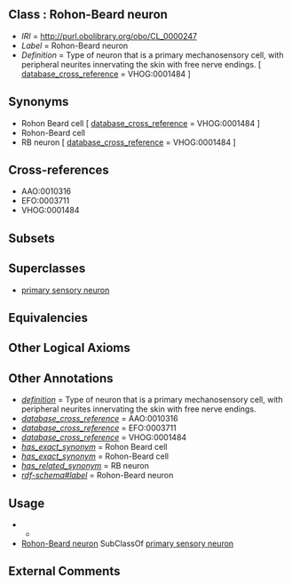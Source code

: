 
## Class : Rohon-Beard neuron

 * *IRI* = http://purl.obolibrary.org/obo/CL_0000247
 * *Label* = Rohon-Beard neuron
 * *Definition* = Type of neuron that is a primary mechanosensory cell, with peripheral neurites innervating the skin with free nerve endings. [ [database_cross_reference](../../ef/oboInOwl#hasDbXref.md) = VHOG:0001484 ]

## Synonyms

 * Rohon Beard cell [ [database_cross_reference](../../ef/oboInOwl#hasDbXref.md) = VHOG:0001484 ]
 * Rohon-Beard cell
 * RB neuron [ [database_cross_reference](../../ef/oboInOwl#hasDbXref.md) = VHOG:0001484 ]

## Cross-references

 * AAO:0010316
 * EFO:0003711
 * VHOG:0001484

## Subsets


## Superclasses

 * [primary sensory neuron](../../CL/31/CL_0000531.md)

## Equivalencies


## Other Logical Axioms


## Other Annotations

 * *[definition](../../IAO/15/IAO_0000115.md)* = Type of neuron that is a primary mechanosensory cell, with peripheral neurites innervating the skin with free nerve endings.
 * *[database_cross_reference](../../ef/oboInOwl#hasDbXref.md)* = AAO:0010316
 * *[database_cross_reference](../../ef/oboInOwl#hasDbXref.md)* = EFO:0003711
 * *[database_cross_reference](../../ef/oboInOwl#hasDbXref.md)* = VHOG:0001484
 * *[has_exact_synonym](../../ym/oboInOwl#hasExactSynonym.md)* = Rohon Beard cell
 * *[has_exact_synonym](../../ym/oboInOwl#hasExactSynonym.md)* = Rohon-Beard cell
 * *[has_related_synonym](../../ym/oboInOwl#hasRelatedSynonym.md)* = RB neuron
 * *[rdf-schema#label](../../el/rdf-schema#label.md)* = Rohon-Beard neuron

## Usage

 * -
 * [Rohon-Beard neuron](../../CL/47/CL_0000247.md) SubClassOf [primary sensory neuron](../../CL/31/CL_0000531.md)

## External Comments

